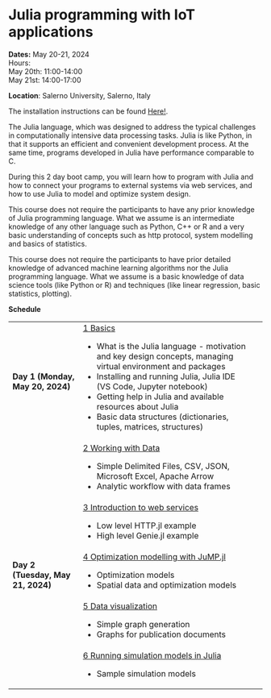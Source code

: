 
# Julia programming with IoT applications

**Dates:** May 20-21, 2024</br>
Hours: </br>
May 20th: 11:00-14:00</br>
May 21st: 14:00-17:00</br>

**Location**:
	Salerno University, Salerno, Italy


The installation instructions can be found <a href="1_Basics/">Here!</a>.


The Julia language, which was designed to address the typical challenges in computationally intensive data processing tasks.  Julia is like Python, in that it supports an efficient and convenient development process. At the same time, programs developed in Julia have performance comparable to C.

During this 2 day boot camp, you will learn how to program with Julia and how to connect your programs to external systems via web services, and how to use Julia to model and optimize system design.

This course does not require the participants to have any prior knowledge of Julia programming language. What we assume is an intermediate knowledge of any other language such as Python, C++ or R and a very basic understanding of concepts such as http protocol, system modelling and basics of statistics.

This course does not require the participants to have prior detailed knowledge of advanced machine learning algorithms nor the Julia programming language. What we assume is a basic knowledge of data science tools (like Python or R) and techniques (like linear regression, basic statistics, plotting).



**Schedule**

<table>
<tr><td><b>Day 1 (Monday, May 20, 2024)</b></td><td><a href="1_Basics/">1 Basics</a><br>
<ul>
<li> What is the Julia language - motivation and key design concepts, managing virtual environment and packages
<li> Installing and running Julia, Julia IDE (VS Code, Jupyter notebook)
<li> Getting help in Julia and available resources about Julia
<li> Basic data structures (dictionaries, tuples, matrices, structures)
<ul>
</td><td>&nbsp;</td></tr>
<tr><td>&nbsp;</td><td><a href="2_Working_with_Data/">2 Working with Data</a><br>
<ul>
<li> Simple Delimited Files, CSV, JSON, Microsoft Excel, Apache Arrow
<li> Analytic workflow with data frames
</ul>
</td><td>&nbsp;</td></tr>

<tr><td>&nbsp;</td><td><a href="3_WebServices/">3 Introduction to web services</a><br>
<ul>
<li> Low level HTTP.jl example
<li> High level Genie.jl example
</ul>
</td><td>&nbsp;</td></tr>



<tr><td><b>Day 2 (Tuesday, May 21, 2024)</b></td><td><a href="4_Optimization_modelling_with_JuMP.jl/">4 Optimization modelling with JuMP.jl</a><br>
<ul>
<li> Optimization models
<li> Spatial data and optimization models
</ul>
</td><td>&nbsp;</td></tr>

<tr><td>&nbsp;</td><td><a href="5_Data_Visualizations_Plots.jl/">5 Data visualization</a><br>
<ul>
<li> Simple graph generation
<li> Graphs for publication documents
</ul>
</td><td>&nbsp;</td></tr>

<tr><td>&nbsp;</td><td><a href="6_Simulation_Models/">6 Running simulation models in Julia</a><br>
<ul>
<li> Sample simulation models
</ul>




</table>
